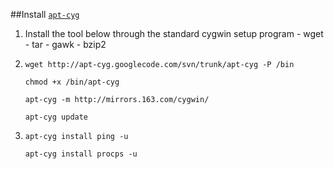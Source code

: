 ##Install [`apt-cyg`][1] 
  1. Install the tool below through the standard cygwin setup program
    - wget
    - tar
    - gawk
    - bzip2
  2. `wget http://apt-cyg.googlecode.com/svn/trunk/apt-cyg -P /bin`
  
     `chmod +x /bin/apt-cyg`
     
     `apt-cyg -m http://mirrors.163.com/cygwin/`
     
     `apt-cyg update`
     
  3. `apt-cyg install ping -u`
  
     `apt-cyg install procps -u`
     
     




  [1]:http://code.google.com/p/apt-cyg/
